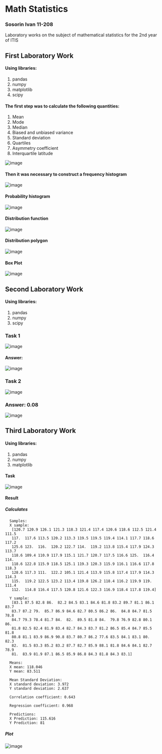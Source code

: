 # Math Statistics
### Sosorin Ivan 11-208
Laboratory works on the subject of mathematical statistics for the 2nd year of ITIS

## First Laboratory Work

#### Using libraries:
1. pandas
2. numpy
3. matplotlib
4. scipy

#### The first step was to calculate the following quantities:
1. Mean
2. Mode
3. Median
4. Biased and unbiased variance
5. Standard deviation
6. Quartiles
7. Asymmetry coefficient
8. Interquartile latitude

![image](https://github.com/s1ches/MathStatistics/assets/121990701/b206972c-f307-4e1c-b210-29d766c91138)

#### Then it was necessary to construct a frequency histogram

![image](https://github.com/s1ches/MathStatistics/assets/121990701/5807a5db-72be-4fba-9e8b-a38e1b46f56b)

#### Probability histogram

![image](https://github.com/s1ches/MathStatistics/assets/121990701/bb55bbbf-c92b-427c-bc9f-a426a972e595)

#### Distribution function

![image](https://github.com/s1ches/MathStatistics/assets/121990701/7f50913b-96d6-446f-a97a-28ab10bf154c)

#### Distribution polygon

![image](https://github.com/s1ches/MathStatistics/assets/121990701/6e4d3080-1438-4ec2-8b5e-51a02a9c5185)

#### Box Plot

![image](https://github.com/s1ches/MathStatistics/assets/121990701/50075693-7edf-4929-9b14-78d47e7e4e31)


## Second Laboratory Work

#### Using libraries:
1. pandas
2. numpy
3. scipy

### Task 1

![image](https://github.com/s1ches/MathStatistics/assets/121990701/580cae2f-5ca3-40f7-82a4-0f1278da6a4d)

#### Answer:
![image](https://github.com/s1ches/MathStatistics/assets/121990701/2a8efebd-1e82-4cfb-b203-a3a4e051b7fc)

### Task 2

![image](https://github.com/s1ches/MathStatistics/assets/121990701/c47e6695-dbd5-4e06-891d-a5133fb59995)

### Answer: 0.08

![image](https://github.com/s1ches/MathStatistics/assets/121990701/fe6209fd-91a2-4466-bf40-5dfa38645443)


## Third Laboratory Work

#### Using libraries:
1. pandas
2. numpy
3. matplotlib

#### Task

![image](https://github.com/s1ches/MathStatistics/assets/121990701/fcc56412-0425-411c-b997-35744f591219)

#### Result

##### Calculates
      Samples:
      X sample:
       [120.7 120.9 126.1 121.3 118.3 121.4 117.4 120.6 118.6 112.5 121.4 111.5
       117.  117.6 113.5 120.2 113.3 119.5 119.5 119.4 114.1 117.7 118.6 117.2
       125.6 123.  116.  120.2 122.7 114.  119.2 113.8 115.4 117.9 124.3 113.7
       118.6 109.4 110.9 117.9 115.1 121.7 120.7 117.5 116.6 125.  116.4 114.
       118.6 122.8 115.9 118.5 125.1 119.3 120.3 115.9 116.1 116.6 117.8 118.3
       128.6 117.3 111.  122.2 105.1 121.4 113.9 115.8 117.4 117.9 114.3 114.3
       115.  119.2 122.5 123.2 113.4 119.8 126.2 118.4 116.2 119.9 119.  111.4
       112.  114.8 116.4 117.5 120.8 121.6 122.3 116.9 118.4 117.8 119.4]
      
      Y sample:
       [83.1 87.5 82.8 86.  82.2 84.5 83.1 84.6 81.8 83.2 89.7 81.1 86.1 83.7
       83.7 87.2 79.  85.7 86.9 84.6 82.7 80.5 86.2 86.  84.8 84.7 81.5 78.8
       84.7 79.3 78.4 81.7 84.  82.  89.5 81.8 84.  79.8 76.9 82.8 80.1 86.
       81.8 82.5 82.4 81.9 83.4 82.7 84.3 83.7 81.2 86.5 85.4 84.7 85.5 81.8
       80.8 81.1 83.9 86.9 90.8 83.7 80.7 86.2 77.6 83.5 84.1 83.1 80.  82.3
       82.  81.5 83.3 85.2 83.2 87.7 82.7 85.9 88.1 81.8 84.6 84.1 82.7 78.9
       81.  83.9 81.9 87.1 86.5 85.9 86.8 84.3 81.8 84.3 83.1]
      
      Means:
      X mean: 118.046
      Y mean: 83.511
      
      Mean Standard Deviation:
      X standard deviation: 3.972
      Y standard deviation: 2.637
      
      Correlation coefficient: 0.643
      
      Regression coefficient: 0.968
      
      Predictions:
      X Prediction: 115.616
      Y Prediction: 81


##### Plot

![image](https://github.com/s1ches/MathStatistics/assets/121990701/6762347f-a3aa-4275-854e-d7c53ffde0f4)







